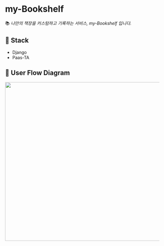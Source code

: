 # my-Bookshelf

📚 _나만의 책장을 커스텀하고 기록하는 서비스, my-Bookshelf 입니다._

## 🔗 Stack
+ Django
+ Paas-TA

## 🔗 User Flow Diagram

<!-- <img width="518" alt="스크린샷 2022-06-20 오전 12 11 43" src="https://user-images.githubusercontent.com/71436576/174487900-b991cd5f-2e53-414b-a809-263660e8958d.png"> -->
<img width="518" src="https://user-images.githubusercontent.com/71436576/174487926-602d6c7f-7829-46f3-a6f5-5edd788e3be1.png">
